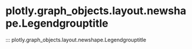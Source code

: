 # plotly.graph_objects.layout.newshape.Legendgrouptitle

::: plotly.graph_objects.layout.newshape.Legendgrouptitle
